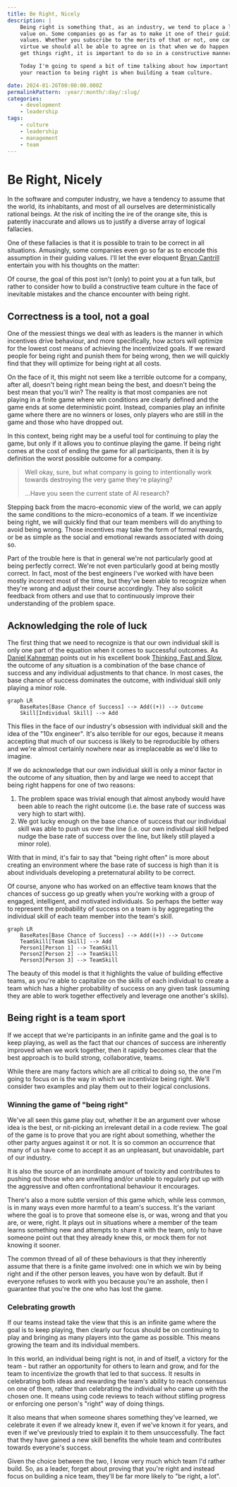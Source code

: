 ```yaml
---
title: Be Right, Nicely
description: |
    Being right is something that, as an industry, we tend to place a lot of
    value on. Some companies go as far as to make it one of their guiding
    values. Whether you subscribe to the merits of that or not, one common
    virtue we should all be able to agree on is that when we do happen to
    get things right, it is important to do so in a constructive manner.

    Today I'm going to spend a bit of time talking about how important
    your reaction to being right is when building a team culture.

date: 2024-01-26T00:00:00.000Z
permalinkPattern: :year/:month/:day/:slug/
categories:
    - development
    - leadership
tags:
    - culture
    - leadership
    - management
    - team
---
```


# Be Right, Nicely
In the software and computer industry, we have a tendency to assume that the
world, its inhabitants, and most of all ourselves are deterministically
rational beings. At the risk of inciting the ire of the orange site, this is
patently inaccurate and allows us to justify a diverse array of logical
fallacies.

<!-- more -->

One of these fallacies is that it is possible to train to be correct in
all situations. Amusingly, some companies even go so far as to encode this
assumption in their guiding values. I'll let the ever eloquent
[Bryan Cantrill](https://en.wikipedia.org/wiki/Bryan_Cantrill) entertain
you with his thoughts on the matter:

<YouTube id="9QMGAtxUlAc" :width="800" :height="480" />

Of course, the goal of this post isn't (only) to point you at a fun talk,
but rather to consider how to build a constructive team culture in the face
of inevitable mistakes and the chance encounter with being right.

## Correctness is a tool, not a goal
One of the messiest things we deal with as leaders is the manner in which
incentives drive behaviour, and more specifically, how actors will optimize
for the lowest cost means of achieving the incentivized goals. If we reward
people for being right and punish them for being wrong, then we will quickly
find that they will optimize for being right at all costs.

On the face of it, this might not seem like a terrible outcome for a
company, after all, doesn't being right mean being the best, and doesn't
being the best mean that you'll win? The reality is that most companies are
not playing in a finite game where win conditions are clearly defined and
the game ends at some deterministic point. Instead, companies play an infinite
game where there are no winners or loses, only players who are still in the
game and those who have dropped out.

In this context, being right may be a useful tool for continuing to play
the game, but only if it allows you to continue playing the game. If being
right comes at the cost of ending the game for all participants, then it
is by definition the worst possible outcome for a company.

> Well okay, sure, but what company is going to intentionally work towards
> destroying the very game they're playing?
>
> ...Have you seen the current state of AI research?

Stepping back from the macro-economic view of the world, we can apply the
same conditions to the micro-economics of a team. If we incentivize being
right, we will quickly find that our team members will do anything to avoid
being wrong. Those incentives may take the form of formal rewards, or be as
simple as the social and emotional rewards associated with doing so.

Part of the trouble here is that in general we're not particularly good at
being perfectly correct. We're not even particularly good at being mostly
correct. In fact, most of the best engineers I've worked with have been
mostly incorrect most of the time, but they've been able to recognize when
they're wrong and adjust their course accordingly. They also solicit feedback
from others and use that to continuously improve their understanding of the
problem space.

## Acknowledging the role of luck
The first thing that we need to recognize is that our own individual skill
is only one part of the equation when it comes to successful outcomes. As
[Daniel Kahneman](https://en.wikipedia.org/wiki/Daniel_Kahneman) points out
in his excellent book [Thinking, Fast and Slow](https://en.wikipedia.org/wiki/Thinking,_Fast_and_Slow),
the outcome of any situation is a combination of the base chance of success
and any individual adjustments to that chance. In most cases, the base chance
of success dominates the outcome, with individual skill only playing a minor
role.

```mermaid: A diagram showing that the final outcome of a situation is a combination of the base chance of success and individual skill.
graph LR
    BaseRates[Base Chance of Success] --> Add((+)) --> Outcome
    Skill[Individual Skill] --> Add  
```

This flies in the face of our industry's obsession with individual skill and
the idea of the "10x engineer". It's also terrible for our egos, because it
means accepting that much of our success is likely to be reproducible by
others and we're almost certainly nowhere near as irreplaceable as we'd like
to imagine.

If we do acknowledge that our own individual skill is only a minor factor in
the outcome of any situation, then by and large we need to accept that being
right happens for one of two reasons:

1. The problem space was trivial enough that almost anybody would have been able
   to reach the right outcome (i.e. the base rate of success was very high to start with).
2. We got lucky enough on the base chance of success that our individual skill
   was able to push us over the line (i.e. our own individual skill helped nudge the
   base rate of success over the line, but likely still played a minor role).

With that in mind, it's fair to say that "being right often" is more about
creating an environment where the base rate of success is high than it is
about individuals developing a preternatural ability to be correct.

Of course, anyone who has worked on an effective team knows that the chances
of success go up greatly when you're working with a group of engaged, intelligent,
and motivated individuals. So perhaps the better way to represent the probability
of success on a team is by aggregating the individual skill of each team member
into the team's skill.

```mermaid: A diagram showing that the final outcome of a situation is a combination of the base chance of success and individual skill.
graph LR
    BaseRates[Base Chance of Success] --> Add((+)) --> Outcome
    TeamSkill[Team Skill] --> Add
    Person1[Person 1] --> TeamSkill
    Person2[Person 2] --> TeamSkill
    Person3[Person 3] --> TeamSkill
```

The beauty of this model is that it highlights the value of building effective teams,
as you're able to capitalize on the skills of each individual to create a team which
has a higher probability of success on any given task (assuming they are able to
work together effectively and leverage one another's skills).

## Being right is a team sport
If we accept that we're participants in an infinite game and the goal is to keep
playing, as well as the fact that our chances of success are inherently improved when
we work together, then it rapidly becomes clear that the best approach is to
build strong, collaborative, teams.

While there are many factors which are all critical to doing so, the one I'm going
to focus on is the way in which we incentivize being right. We'll consider two examples
and play them out to their logical conclusions.

### Winning the game of "being right"
We've all seen this game play out, whether it be an argument over whose idea is the
best, or nit-picking an irrelevant detail in a code review. The goal of the game is
to prove that you are right about something, whether the other party argues against
it or not. It is so common an occurrence that many of us have come to accept it as
an unpleasant, but unavoidable, part of our industry.

It is also the source of an inordinate amount of toxicity and contributes to pushing
out those who are unwilling and/or unable to regularly put up with the aggressive
and often confrontational behaviour it encourages.

There's also a more subtle version of this game which, while less common, is in
many ways even more harmful to a team's success. It's the variant where the goal
is to prove that someone else is, or was, wrong and that you are, or were, right.
It plays out in situations where a member of the team learns something new and
attempts to share it with the team, only to have someone point out that they already
knew this, or mock them for not knowing it sooner.

The common thread of all of these behaviours is that they inherently assume that
there is a finite game involved: one in which we win by being right and if the
other person leaves, you have won by default. But if everyone refuses to work with
you because you're an asshole, then I guarantee that you're the one who has lost
the game.

### Celebrating growth
If our teams instead take the view that this is an infinite game where the goal
is to keep playing, then clearly our focus should be on continuing to play and
bringing as many players into the game as possible. This means growing the team
and its individual members.

In this world, an individual being right is not, in and of itself, a victory
for the team - but rather an opportunity for others to learn and grow, and for
the team to incentivize the growth that led to that success. It results in
celebrating both ideas and rewarding the team's ability to reach consensus
on one of them, rather than celebrating the individual who came up with the
chosen one. It means using code reviews to teach without stifling progress
or enforcing one person's "right" way of doing things.

It also means that when someone shares something they've learned, we celebrate
it even if we already knew it, even if we've known it for years, and even if
we've previously tried to explain it to them unsuccessfully. The fact that they
have gained a new skill benefits the whole team and contributes towards everyone's
success.

Given the choice between the two, I know very much which team I'd rather build.
So, as a leader, forget about proving that you're right and instead focus on
building a nice team, they'll be far more likely to "be right, a lot".
